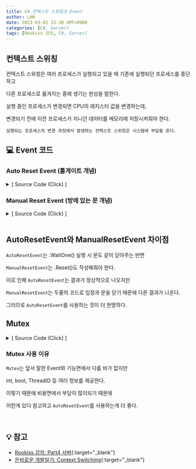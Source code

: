 ```yaml
---
title: C# 컨텍스트 스위칭과 Event
author: LHH
date: 2023-03-02 15:30 GMT+0900
categories: [C#, Server]
tags: [Rookiss 강의, C#, Server]
---
```


## 컨텍스트 스위칭
컨텍스트 스위칭은 여러 프로세스가 실행되고 있을 때 기존에 실행되던 프로세스를 중단하고

다른 프로세스로 옮겨지는 중에 생기는 현상을 말한다.

실행 중인 프로세스가 변경되면 CPU의 레지스터 값을 변경하는데,

변경되기 전에 이전 프로세스가 지니던 데이터를 메모리에 저장시켜줘야 한다.

`실행되는 프로세스의 변경 과정에서 발생하는 컨텍스트 스위칭은 시스템에 부담을 준다.`

## 💻 Event 코드
### Auto Reset Event (톨게이트 개념)
<details>
<summary> [ Source Code (Click) ] </summary>
<div markdown="1">

```cs
class Lock
{
    // bool <- 커널
    AutoResetEvent _available = new AutoResetEvent(true);    // 애를 쓰는게 더 현명함!

    public void Acquire()
    {
        // 톨게이트를 통과하면 문이 자동으로 닫히는 개념
        _available.WaitOne();   // 입장 시도 ( _available.Reset(); 포함됨.)
    }

    public void Release()
    {
        _available.Set();       // 문을 열어준다.
    }
}
```

</div>
</details>

### Manual Reset Event (방에 있는 문 개념)
<details>
<summary> [ Source Code (Click) ] </summary>
<div markdown="1">

```cs
class Lock
{
    ManualResetEvent _available = new ManualResetEvent(true);

    public void Acquire()
    {
        // 방문에 들어가면 수동으로 닫는 개념
        _available.WaitOne();   // 입장 시도
        _available.Reset();     // 문을 닫는다.
    }

    public void Release()
    {
        _available.Set();       // 문을 열어준다.
    }
}
```

</div>
</details>

<br>

## AutoResetEvent와 ManualResetEvent 차이점
`AutoResetEvent`는 .WaitOne() 실행 시 문도 같이 닫아주는 반면

`ManualResetEvent`는 .Reset()도 작성해줘야 한다.

이로 인해 `AutoResetEvent`는 결과가 정상적으로 나오지만

`ManualResetEvent`는 두줄의 코드로 입장과 문을 닫기 때문에 다른 결과가 나온다.

그러므로 `AutoResetEvent`를 사용하는 것이 더 현명하다.

## Mutex
<details>
<summary> [ Source Code (Click) ] </summary>
<div markdown="1">

```cs
static int _num = 0;
static Mutex _lock = new Mutex();

static void Thread_1()
{
    for(int i=0; i<1000000; i++)
    {
        _lock.WaitOne();
        _num++;
        _lock.ReleaseMutex();
    }
}

static void Thread_2()
{
    for(int i=0; i<1000000; i++)
    {
        _lock.WaitOne();
        _num--;
        _lock.ReleaseMutex();
    }
}
```

</div>
</details>

### Mutex 사용 이유
`Mutex`는 앞서 말한 Event와 기능면에서 다를 바가 없지만

int, bool, ThreadID 등 여러 정보를 제공한다.

이렇기 때문에 비용면에서 부담이 많이되기 때문에

이런게 있다 참고하고 `AutoResetEvent`를 사용하는게 더 좋다.

<br>

## 💡 참고
- [Rookiss 강의: Part4 서버](https://www.inflearn.com/course/%EC%9C%A0%EB%8B%88%ED%8B%B0-mmorpg-%EA%B0%9C%EB%B0%9C-part4){:target="_blank"}
- [은비로운 개발일기: Context Switching](https://agh2o.tistory.com/12){:target="_blank"}